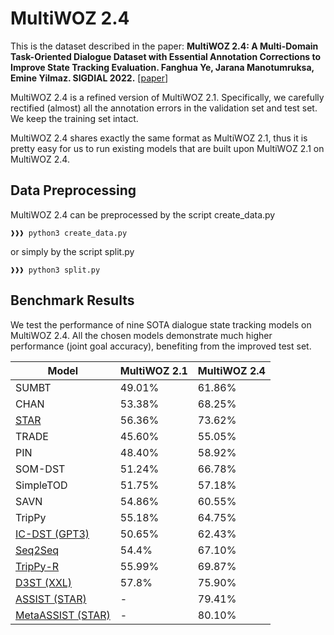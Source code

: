 # MultiWOZ 2.4
This is the dataset described in the paper: **MultiWOZ 2.4: A Multi-Domain Task-Oriented Dialogue Dataset with Essential Annotation Corrections to Improve State Tracking Evaluation. Fanghua Ye, Jarana Manotumruksa, Emine Yilmaz. SIGDIAL 2022.** [[paper](https://arxiv.org/abs/2104.00773)]

MultiWOZ 2.4 is a refined version of MultiWOZ 2.1. Specifically, we carefully rectified (almost) all the annotation errors in the validation set and test set. We keep the training set intact.

MultiWOZ 2.4 shares exactly the same format as MultiWOZ 2.1, thus it is pretty easy for us to run existing models that are built upon MultiWOZ 2.1 on MultiWOZ 2.4.

## Data Preprocessing
MultiWOZ 2.4 can be preprocessed by the script create_data.py
```console
❱❱❱ python3 create_data.py
```
or simply by the script split.py
```console
❱❱❱ python3 split.py
```

## Benchmark Results
We test the performance of nine SOTA dialogue state tracking models on MultiWOZ 2.4. All the chosen models demonstrate much higher performance (joint goal accuracy), benefiting from the improved test set.

| Model | MultiWOZ 2.1 | MultiWOZ 2.4 |
|-------|--------------|--------------|
| SUMBT |    49.01%    |    61.86%  |
| CHAN  |53.38%|68.25%|
|[STAR](https://arxiv.org/pdf/2101.09374.pdf)|56.36%|73.62%|
|TRADE|45.60%|55.05%|
|PIN|48.40%|58.92%|
|SOM-DST|51.24%|66.78%|
|SimpleTOD|51.75%|57.18%|
|SAVN|54.86%|60.55%|
|TripPy|55.18%|64.75%|
|[IC-DST (GPT3)](https://arxiv.org/abs/2203.08568)|50.65%|62.43%|
|[Seq2Seq](https://arxiv.org/pdf/2108.13990.pdf)|54.4%|67.10%|
|[TripPy-R](https://arxiv.org/pdf/2202.03354.pdf)|55.99%|69.87%|
|[D3ST (XXL)](https://arxiv.org/pdf/2201.08904.pdf)|57.8%|75.90%|
|[ASSIST (STAR)](https://arxiv.org/pdf/2202.13024.pdf)|-|79.41%|
|[MetaASSIST (STAR)](https://arxiv.org/pdf/2210.12397.pdf)|-|80.10%|
